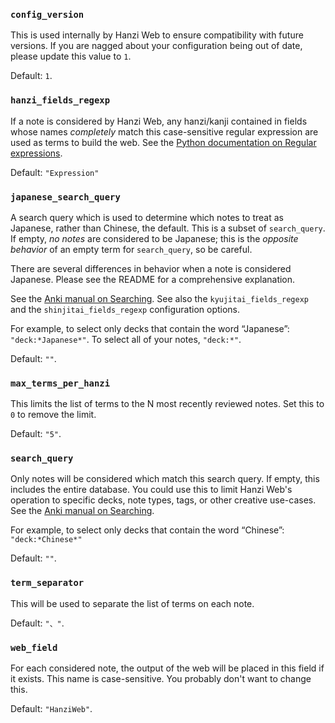 ### `config_version`
This is used internally by Hanzi Web to ensure compatibility with future
versions. If you are nagged about your configuration being out of date, please
update this value to `1`.

Default: `1`.

### `hanzi_fields_regexp`
If a note is considered by Hanzi Web, any hanzi/kanji contained in fields whose
names *completely* match this case-sensitive regular expression are used as
terms to build the web. See the [Python documentation on Regular
expressions](https://docs.python.org/3/library/re.html).

Default: `"Expression"`

### `japanese_search_query`
A search query which is used to determine which notes to treat as Japanese,
rather than Chinese, the default. This is a subset of `search_query`. If empty,
*no notes* are considered to be Japanese; this is the *opposite behavior* of an
empty term for `search_query`, so be careful.

There are several differences in behavior when a note is considered Japanese.
Please see the README for a comprehensive explanation.

See the [Anki manual on
Searching](https://docs.ankiweb.net/searching.html#tags-decks-cards-and-notes).
See also the `kyujitai_fields_regexp` and the `shinjitai_fields_regexp` configuration options.

For example, to select only decks that contain the word “Japanese”:
`"deck:*Japanese*"`. To select all of your notes, `"deck:*"`.

Default: `""`.

### `max_terms_per_hanzi`
This limits the list of terms to the N most recently reviewed notes. Set this to
`0` to remove the limit.

Default: `"5"`.

### `search_query`
Only notes will be considered which match this search query. If empty, this
includes the entire database. You could use this to limit Hanzi Web's operation
to specific decks, note types, tags, or other creative use-cases. See the [Anki
manual on Searching](https://docs.ankiweb.net/searching.html#tags-decks-cards-and-notes).

For example, to select only decks that contain the word “Chinese”:
`"deck:*Chinese*"`

Default: `""`.

### `term_separator`
This will be used to separate the list of terms on each note.

Default: `"、"`.

### `web_field`
For each considered note, the output of the web will be placed in this field if
it exists. This name is case-sensitive. You probably don't want to change this.

Default: `"HanziWeb"`.
